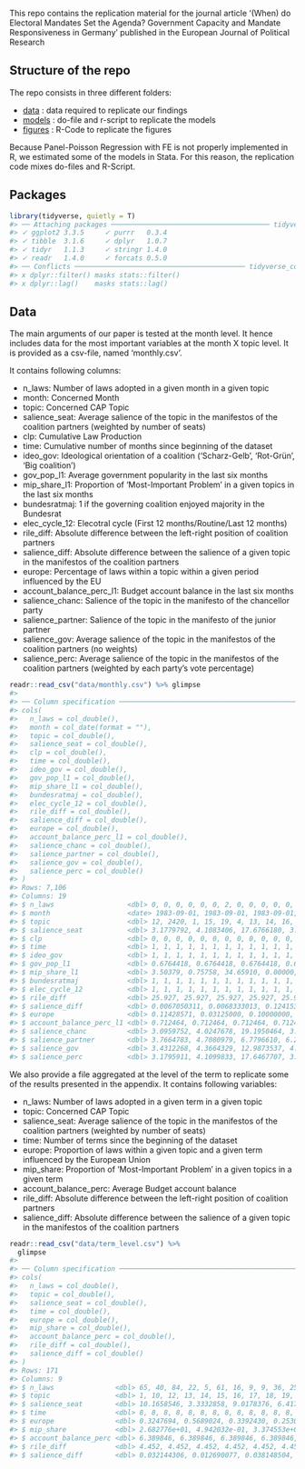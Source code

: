 
<!-- README.md is generated from README.Rmd. Please edit that file -->

This repo contains the replication material for the journal article
‘(When) do Electoral Mandates Set the Agenda? Government Capacity and
Mandate Responsiveness in Germany’ published in the European Journal of
Political Research

## Structure of the repo

The repo consists in three different folders:

-   [data]() : data required to replicate our findings
-   [models]() : do-file and r-script to replicate the models
-   [figures]() : R-Code to replicate the figures

Because Panel-Poisson Regression with FE is not properly implemented in
R, we estimated some of the models in Stata. For this reason, the
replication code mixes do-files and R-Script.

## Packages

``` r
library(tidyverse, quietly = T)
#> ── Attaching packages ─────────────────────────────────────── tidyverse 1.3.0 ──
#> ✓ ggplot2 3.3.5     ✓ purrr   0.3.4
#> ✓ tibble  3.1.6     ✓ dplyr   1.0.7
#> ✓ tidyr   1.1.3     ✓ stringr 1.4.0
#> ✓ readr   1.4.0     ✓ forcats 0.5.0
#> ── Conflicts ────────────────────────────────────────── tidyverse_conflicts() ──
#> x dplyr::filter() masks stats::filter()
#> x dplyr::lag()    masks stats::lag()
```

## Data

The main arguments of our paper is tested at the month level. It hence
includes data for the most important variables at the month X topic
level. It is provided as a csv-file, named ‘monthly.csv’.

It contains following columns:

-   n\_laws: Number of laws adopted in a given month in a given topic
-   month: Concerned Month
-   topic: Concerned CAP Topic
-   salience\_seat: Average salience of the topic in the manifestos of
    the coalition partners (weighted by number of seats)
-   clp: Cumulative Law Production
-   time: Cumulative number of months since beginning of the dataset
-   ideo\_gov: Ideological orientation of a coalition (‘Scharz-Gelb’,
    ‘Rot-Grün’, ‘Big coalition’)
-   gov\_pop\_l1: Average government popularity in the last six months
-   mip\_share\_l1: Proportion of ‘Most-Important Problem’ in a given
    topics in the last six months
-   bundesratmaj: 1 if the governing coalition enjoyed majority in the
    Bundesrat
-   elec\_cycle\_12: Elecotral cycle (First 12 months/Routine/Last 12
    months)
-   rile\_diff: Absolute difference between the left-right position of
    coalition partners
-   salience\_diff: Absolute difference between the salience of a given
    topic in the manifestos of the coalition partners
-   europe: Percentage of laws within a topic within a given period
    influenced by the EU
-   account\_balance\_perc\_l1: Budget account balance in the last six
    months
-   salience\_chanc: Salience of the topic in the manifesto of the
    chancellor party
-   salience\_partner: Salience of the topic in the manifesto of the
    junior partner
-   salience\_gov: Average salience of the topic in the manifestos of
    the coalition partners (no weights)
-   salience\_perc: Average salience of the topic in the manifestos of
    the coalition partners (weighted by each party’s vote percentage)

``` r
readr::read_csv("data/monthly.csv") %>% glimpse
#> 
#> ── Column specification ────────────────────────────────────────────────────────
#> cols(
#>   n_laws = col_double(),
#>   month = col_date(format = ""),
#>   topic = col_double(),
#>   salience_seat = col_double(),
#>   clp = col_double(),
#>   time = col_double(),
#>   ideo_gov = col_double(),
#>   gov_pop_l1 = col_double(),
#>   mip_share_l1 = col_double(),
#>   bundesratmaj = col_double(),
#>   elec_cycle_12 = col_double(),
#>   rile_diff = col_double(),
#>   salience_diff = col_double(),
#>   europe = col_double(),
#>   account_balance_perc_l1 = col_double(),
#>   salience_chanc = col_double(),
#>   salience_partner = col_double(),
#>   salience_gov = col_double(),
#>   salience_perc = col_double()
#> )
#> Rows: 7,106
#> Columns: 19
#> $ n_laws                  <dbl> 0, 0, 0, 0, 0, 0, 2, 0, 0, 0, 0, 0, 1, 0, 0, 0…
#> $ month                   <date> 1983-09-01, 1983-09-01, 1983-09-01, 1983-09-0…
#> $ topic                   <dbl> 12, 2420, 1, 15, 19, 4, 13, 14, 16, 8, 10, 2, …
#> $ salience_seat           <dbl> 3.1779792, 4.1083406, 17.6766180, 3.7491338, 1…
#> $ clp                     <dbl> 0, 0, 0, 0, 0, 0, 0, 0, 0, 0, 0, 0, 0, 0, 0, 0…
#> $ time                    <dbl> 1, 1, 1, 1, 1, 1, 1, 1, 1, 1, 1, 1, 1, 1, 1, 1…
#> $ ideo_gov                <dbl> 1, 1, 1, 1, 1, 1, 1, 1, 1, 1, 1, 1, 1, 1, 1, 1…
#> $ gov_pop_l1              <dbl> 0.6764418, 0.6764418, 0.6764418, 0.6764418, 0.…
#> $ mip_share_l1            <dbl> 3.50379, 0.75758, 34.65910, 0.00000, 10.70076,…
#> $ bundesratmaj            <dbl> 1, 1, 1, 1, 1, 1, 1, 1, 1, 1, 1, 1, 1, 1, 1, 1…
#> $ elec_cycle_12           <dbl> 1, 1, 1, 1, 1, 1, 1, 1, 1, 1, 1, 1, 1, 1, 1, 1…
#> $ rile_diff               <dbl> 25.927, 25.927, 25.927, 25.927, 25.927, 25.927…
#> $ salience_diff           <dbl> 0.0067050311, 0.0068333013, 0.1241538542, 0.02…
#> $ europe                  <dbl> 0.11428571, 0.03125000, 0.10000000, 0.36363636…
#> $ account_balance_perc_l1 <dbl> 0.712464, 0.712464, 0.712464, 0.712464, 0.7124…
#> $ salience_chanc          <dbl> 3.0959752, 4.0247678, 19.1950464, 3.4055728, 1…
#> $ salience_partner        <dbl> 3.7664783, 4.7080979, 6.7796610, 6.2146893, 11…
#> $ salience_gov            <dbl> 3.4312268, 4.3664329, 12.9873537, 4.8101310, 1…
#> $ salience_perc           <dbl> 3.1795911, 4.1099833, 17.6467707, 3.7558871, 1…
```

We also provide a file aggregated at the level of the term to replicate
some of the results presented in the appendix. It contains following
variables:

-   n\_laws: Number of laws adopted in a given term in a given topic
-   topic: Concerned CAP Topic
-   salience\_seat: Average salience of the topic in the manifestos of
    the coalition partners (weighted by number of seats)
-   time: Number of terms since the beginning of the dataset
-   europe: Proportion of laws within a given topic and a given term
    influenced by the European Union
-   mip\_share: Proportion of ‘Most-Important Problem’ in a given topics
    in a given term
-   account\_balance\_perc: Average Budget account balance
-   rile\_diff: Absolute difference between the left-right position of
    coalition partners
-   salience\_diff: Absolute difference between the salience of a given
    topic in the manifestos of the coalition partners

``` r
readr::read_csv("data/term_level.csv") %>%
  glimpse
#> 
#> ── Column specification ────────────────────────────────────────────────────────
#> cols(
#>   n_laws = col_double(),
#>   topic = col_double(),
#>   salience_seat = col_double(),
#>   time = col_double(),
#>   europe = col_double(),
#>   mip_share = col_double(),
#>   account_balance_perc = col_double(),
#>   rile_diff = col_double(),
#>   salience_diff = col_double()
#> )
#> Rows: 171
#> Columns: 9
#> $ n_laws               <dbl> 65, 40, 84, 22, 5, 61, 16, 9, 9, 36, 25, 58, 0, 2…
#> $ topic                <dbl> 1, 10, 12, 13, 14, 15, 16, 17, 18, 19, 2, 2420, 2…
#> $ salience_seat        <dbl> 10.1658546, 3.3332858, 9.0178376, 6.4178301, 3.43…
#> $ time                 <dbl> 8, 8, 8, 8, 8, 8, 8, 8, 8, 8, 8, 8, 8, 8, 8, 8, 8…
#> $ europe               <dbl> 0.3247694, 0.5689024, 0.3392430, 0.2530785, 0.278…
#> $ mip_share            <dbl> 2.682776e+01, 4.942032e-01, 3.374553e+00, 5.24879…
#> $ account_balance_perc <dbl> 6.389846, 6.389846, 6.389846, 6.389846, 6.389846,…
#> $ rile_diff            <dbl> 4.452, 4.452, 4.452, 4.452, 4.452, 4.452, 4.452, …
#> $ salience_diff        <dbl> 0.032144306, 0.012690077, 0.038148504, 0.03364001…
```
